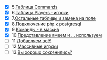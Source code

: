 - [x] 5.[Таблица Commands](https://www.videosharp.info/video/footpost1/nr=2125)
- [x] 6.[Таблица Players - игроки](https://www.videosharp.info/video/footpost1/nr=2126)
- [x] 7.[Остальные таблицы и замена на поле](https://www.videosharp.info/video/footpost1/nr=2127)
- [x] 8.[Подключение php к postgresql](https://www.videosharp.info/video/footpost1/nr=2128)
- [x] 9.[Команды - в массив ](https://www.videosharp.info/video/footpost1/nr=2129)
- [x] 10.[Представление имеем и ... используем ](https://www.videosharp.info/video/footpost1/nr=2143)
- [ ] 11.[Добавляем всё! ](https://www.videosharp.info/video/footpost1/nr=2144)
- [ ] 12.[Массивные игроки ](https://www.videosharp.info/video/footpost1/nr=2153)
- [ ] 13.[Вы хорошо сохранились? ](https://www.videosharp.info/video/footpost1/nr=2154)